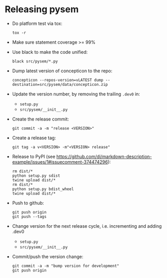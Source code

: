 
Releasing pysem
===============

- Do platform test via tox:
  ```shell script
  tox -r
  ```

- Make sure statement coverage >= 99%
- Use black to make the code unified:
  ```
  black src/pysem/*.py
  ```

- Dump latest version of concepticon to the repo:
  ```
  concepticon --repos-version=vLATEST dump --destination=src/pysem/data/concepticon.zip
  ```

- Update the version number, by removing the trailing `.dev0` in:
  - `setup.py`
  - `src/pysem/__init__.py`

- Create the release commit:
  ```shell script
  git commit -a -m "release <VERSION>"
  ```

- Create a release tag:
  ```shell script
  git tag -a v<VERSION> -m"<VERSION> release"
  ```

- Release to PyPI (see https://github.com/di/markdown-description-example/issues/1#issuecomment-374474296):
  ```shell script
  rm dist/*
  python setup.py sdist
  twine upload dist/*
  rm dist/*
  python setup.py bdist_wheel
  twine upload dist/*
  ```

- Push to github:
  ```shell script
  git push origin
  git push --tags
  ```

- Change version for the next release cycle, i.e. incrementing and adding .dev0
  - `setup.py`
  - `src/pysem/__init__.py`

- Commit/push the version change:
  ```shell script
  git commit -a -m "bump version for development"
  git push origin
  ```
